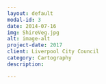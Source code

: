 ```yaml
---
layout: default
modal-id: 3
date: 2014-07-16
img: ShireVeg.jpg
alt: image-alt
project-date: 2017
client: Liverpool City Council
category: Cartography
description: 

---
```

